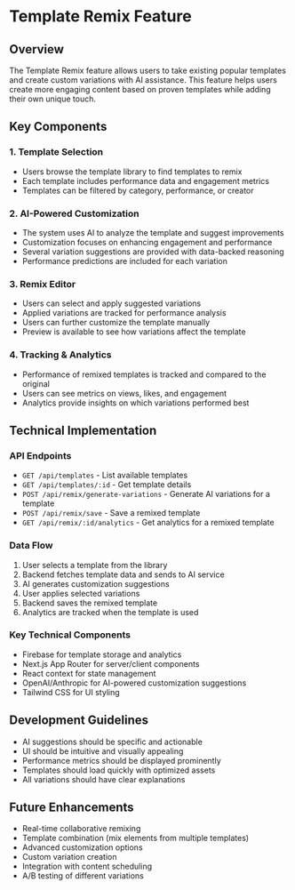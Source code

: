 # Template Remix Feature

## Overview

The Template Remix feature allows users to take existing popular templates and create custom variations with AI assistance. This feature helps users create more engaging content based on proven templates while adding their own unique touch.

## Key Components

### 1. Template Selection
- Users browse the template library to find templates to remix
- Each template includes performance data and engagement metrics
- Templates can be filtered by category, performance, or creator

### 2. AI-Powered Customization
- The system uses AI to analyze the template and suggest improvements
- Customization focuses on enhancing engagement and performance
- Several variation suggestions are provided with data-backed reasoning
- Performance predictions are included for each variation

### 3. Remix Editor
- Users can select and apply suggested variations
- Applied variations are tracked for performance analysis
- Users can further customize the template manually
- Preview is available to see how variations affect the template

### 4. Tracking & Analytics
- Performance of remixed templates is tracked and compared to the original
- Users can see metrics on views, likes, and engagement
- Analytics provide insights on which variations performed best

## Technical Implementation

### API Endpoints

- `GET /api/templates` - List available templates
- `GET /api/templates/:id` - Get template details
- `POST /api/remix/generate-variations` - Generate AI variations for a template
- `POST /api/remix/save` - Save a remixed template
- `GET /api/remix/:id/analytics` - Get analytics for a remixed template

### Data Flow

1. User selects a template from the library
2. Backend fetches template data and sends to AI service
3. AI generates customization suggestions
4. User applies selected variations
5. Backend saves the remixed template
6. Analytics are tracked when the template is used

### Key Technical Components

- Firebase for template storage and analytics
- Next.js App Router for server/client components
- React context for state management
- OpenAI/Anthropic for AI-powered customization suggestions
- Tailwind CSS for UI styling

## Development Guidelines

- AI suggestions should be specific and actionable
- UI should be intuitive and visually appealing
- Performance metrics should be displayed prominently
- Templates should load quickly with optimized assets
- All variations should have clear explanations

## Future Enhancements

- Real-time collaborative remixing
- Template combination (mix elements from multiple templates)
- Advanced customization options
- Custom variation creation
- Integration with content scheduling
- A/B testing of different variations 